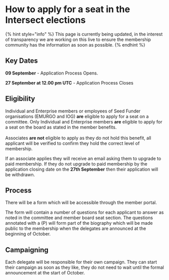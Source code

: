 # How to apply for a seat in the Intersect elections

{% hint style="info" %}
This page is currently being updated, in the interest of transparency we are working on this live to ensure the membership community has the information as soon as possible. &#x20;
{% endhint %}

## Key Dates

**09 September** - Application Process Opens.&#x20;

**27 September at 12.00 pm UTC** - Application Process Closes



## Eligibility

Individual and Enterprise members or employees of Seed Funder organisations (EMURGO and IOG) **are** eligible to apply for a seat on a committee.  Only Individual and Enterprise members **are** eligible to apply for a seat on the board as stated in the member benefits.  \
\
Associates **are not** eligible to apply as they do not hold this benefit, all applicant will be verified to confirm they hold the correct level of membership. &#x20;

If an associate applies they will receive an email asking them to upgrade to paid membership.  If they do not upgrade to paid membership by the application closing date on the **27th September** then their application will be withdrawn.  &#x20;

## Process

There will be a form which will be accessible through the member portal.

The form will contain a number of questions for each applicant to answer as noted in the committee and member board seat section.  The questions annotated with a (P) will form part of the biography which will be made public to the membership when the delegates are announced at the beginning of October.

## Campaigning

Each delegate will be responsible for their own campaign.  They can start their campaign as soon as they like, they do not need to wait until the formal announcement at the start of October.
